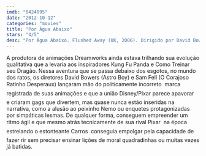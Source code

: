 ```yaml
---
imdb: "0424095"
date: "2012-10-12"
categories: "movies"
title: "Por Água Abaixo"
stars: "4/5"
desc: "Por Água Abaixo. Flushed Away (UK, 2006). Dirigido por David Bowers, Sam Fell. Escrito por Dick Clement, Ian La Frenais, Christopher Lloyd, Joe Keenan, William Davies, Sam Fell, Peter Lord, Dick Clement, Ian La Frenais. Com Hugh Jackman, Kate Winslet, Ian McKellen, Jean Reno, Bill Nighy, Andy Serkis, Shane Richie, Kathy Burke, David Suchet."
---
```

A produtora de animações Dreamworks ainda estava trilhando sua evolução qualitativa que a levaria aos inspiradores Kung Fu Panda e Como Treinar seu Dragão. Nessa aventura que se passa debaixo dos esgotos, no mundo dos ratos, os diretores David Bowers (Astro Boy) e Sam Fell (O Corajoso Ratinho Desperaux) lançaram mão do politicamente incorreto  marca registrada de suas animações e que a união Disney/Pixar parece apavorar  e criaram gags que divertem, mas quase nunca estão inseridas na narrativa, como a alusão ao peixinho Nemo ou enquetes protagonizadas por simpáticas lesmas. De qualquer forma, conseguem empreender um ritmo ágil e que mesmo atrás tecnicamente de sua rival Pixar  na época estrelando o estonteante Carros  conseguia empolgar pela capacidade de fazer rir sem precisar ensinar lições de moral quadradinhas ou muitas vezes já batidas.

